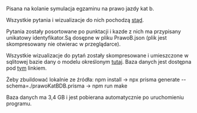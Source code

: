 Pisana na kolanie symulacja egzaminu na prawo jazdy kat b.

Wszystkie pytania i wizualizacje do nich pochodzą [stąd](https://www.gov.pl/web/infrastruktura/prawo-jazdy).

Pytania zostały posortowane po punktacji i kazde z nich ma przypisany unikatowy identyfikator.Są dosępne w pliku PrawoB.json (plik jest skompresowany nie otwierac w przeglądarce).

Wszystkie wizualizacje do pytań zostały skompresowane i umieszczone w sqlitowej bazie dany o modelu określonym [tutaj](./prawoKatBDB.prisma). 
Baza danych jest dostępna pod [tym](https://drive.google.com/uc?id=1Y0OiTnh9TbskOMZEMi71ygGAqk3EuspY&export=download) linkiem.

Żeby zbuildować lokalnie ze źródła:
npm install -> npx prisma generate --schema=./prawoKatBDB.prisma -> npm run make

Baza danych ma 3,4 GB i jest pobierana automatycznie po uruchomieniu programu.
